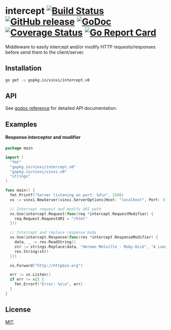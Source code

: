# intercept [![Build Status](https://travis-ci.org/vinxi/intercept.png)](https://travis-ci.org/vinxi/intercept) [![GitHub release](https://img.shields.io/badge/version-0.1.0-orange.svg?style=flat)](https://github.com/vinxi/intercept/releases) [![GoDoc](https://godoc.org/github.com/vinxi/intercept?status.svg)](https://godoc.org/github.com/vinxi/intercept) [![Coverage Status](https://coveralls.io/repos/github/vinxi/intercept/badge.svg?branch=master)](https://coveralls.io/github/vinxi/intercept?branch=master) [![Go Report Card](https://goreportcard.com/badge/github.com/vinxi/intercept)](https://goreportcard.com/report/github.com/vinxi/intercept)

Middleware to easily intercept and/or modify HTTP requests/responses before send them to the client/server.

## Installation

```bash
go get -u gopkg.in/vinxi/intercept.v0
```

## API

See [godoc reference](https://godoc.org/github.com/vinxi/intercept) for detailed API documentation.

## Examples

#### Response interceptor and modifier

```go
package main

import (
  "fmt"
  "gopkg.in/vinxi/intercept.v0"
  "gopkg.in/vinxi/vinxi.v0"
  "strings"
)

func main() {
  fmt.Printf("Server listening on port: %d\n", 3100)
  vs := vinxi.NewServer(vinxi.ServerOptions{Host: "localhost", Port: 3100})

  // Intercept request and modify URI path
  vs.Use(intercept.Request(func(req *intercept.RequestModifier) {
    req.Request.RequestURI = "/html"
  }))

  // Intercept and replace response body
  vs.Use(intercept.Response(func(res *intercept.ResponseModifier) {
    data, _ := res.ReadString()
    str := strings.Replace(data, "Herman Melville - Moby-Dick", "A Long History", 1)
    res.String(str)
  }))

  vs.Forward("http://httpbin.org")

  err := vs.Listen()
  if err != nil {
    fmt.Errorf("Error: %s\n", err)
  }
}
```

## License

[MIT](https://opensource.org/licenses/MIT).
